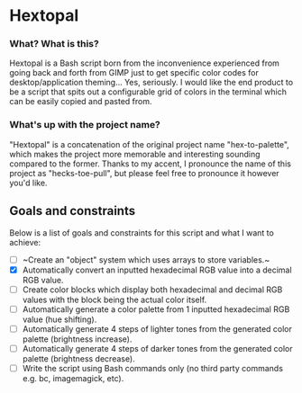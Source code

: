 # Hextopal

### What? What is this?
Hextopal is a Bash script born from the inconvenience experienced from going back and forth from GIMP just to get specific color codes for desktop/application theming... Yes, seriously. I would like the end product to be a script that spits out a configurable grid of colors in the terminal which can be easily copied and pasted from.

### What's up with the project name?
"Hextopal" is a concatenation of the original project name "hex-to-palette", which makes the project more memorable and interesting sounding compared to the former. Thanks to my accent, I pronounce the name of this project as "hecks-toe-pull", but please feel free to pronounce it however you'd like.

## Goals and constraints
Below is a list of goals and constraints for this script and what I want to achieve:
- [ ] ~Create an "object" system which uses arrays to store variables.~
- [x] Automatically convert an inputted hexadecimal RGB value into a decimal RGB value.
- [ ] Create color blocks which display both hexadecimal and decimal RGB values with the block being the actual color itself.
- [ ] Automatically generate a color palette from 1 inputted hexadecimal RGB value (hue shifting).
- [ ] Automatically generate 4 steps of lighter tones from the generated color palette (brightness increase).
- [ ] Automatically generate 4 steps of darker tones from the generated color palette (brightness decrease).
- [ ] Write the script using Bash commands only (no third party commands e.g. bc, imagemagick, etc).
